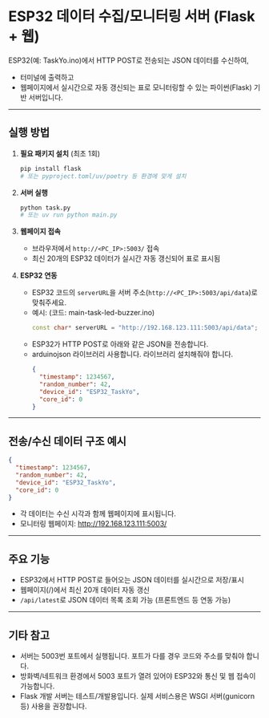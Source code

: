 # ESP32 데이터 수집/모니터링 서버 (Flask + 웹)

ESP32(예: TaskYo.ino)에서 HTTP POST로 전송되는 JSON 데이터를 수신하여,

- 터미널에 출력하고
- 웹페이지에서 실시간으로 자동 갱신되는 표로 모니터링할 수 있는
  파이썬(Flask) 기반 서버입니다.

---

## 실행 방법

1. **필요 패키지 설치** (최초 1회)

   ```bash
   pip install flask
   # 또는 pyproject.toml/uv/poetry 등 환경에 맞게 설치
   ```

2. **서버 실행**

   ```bash
   python task.py
   # 또는 uv run python main.py
   ```

3. **웹페이지 접속**

   - 브라우저에서 `http://<PC_IP>:5003/` 접속
   - 최신 20개의 ESP32 데이터가 실시간 자동 갱신되어 표로 표시됨

4. **ESP32 연동**
   - ESP32 코드의 `serverURL`을 서버 주소(`http://<PC_IP>:5003/api/data`)로 맞춰주세요.
   - 예시: (코드: main-task-led-buzzer.ino)
     ```cpp
     const char* serverURL = "http://192.168.123.111:5003/api/data";
     ```
   - ESP32가 HTTP POST로 아래와 같은 JSON을 전송합니다.
   - arduinojson 라이브러리 사용합니다. 라이브러리 설치해줘야 합니다.
     ```json
     {
       "timestamp": 1234567,
       "random_number": 42,
       "device_id": "ESP32_TaskYo",
       "core_id": 0
     }
     ```

---

## 전송/수신 데이터 구조 예시

```json
{
  "timestamp": 1234567,
  "random_number": 42,
  "device_id": "ESP32_TaskYo",
  "core_id": 0
}
```

- 각 데이터는 수신 시각과 함께 웹페이지에 표시됩니다.
- 모니터링 웹페이지: http://192.168.123.111:5003/

---

## 주요 기능

- ESP32에서 HTTP POST로 들어오는 JSON 데이터를 실시간으로 저장/표시
- 웹페이지(/)에서 최신 20개 데이터 자동 갱신
- `/api/latest`로 JSON 데이터 목록 조회 가능 (프론트엔드 등 연동 가능)

---

## 기타 참고

- 서버는 5003번 포트에서 실행됩니다. 포트가 다를 경우 코드와 주소를 맞춰야 합니다.
- 방화벽/네트워크 환경에서 5003 포트가 열려 있어야 ESP32와 통신 및 웹 접속이 가능합니다.
- Flask 개발 서버는 테스트/개발용입니다. 실제 서비스용은 WSGI 서버(gunicorn 등) 사용을 권장합니다.
